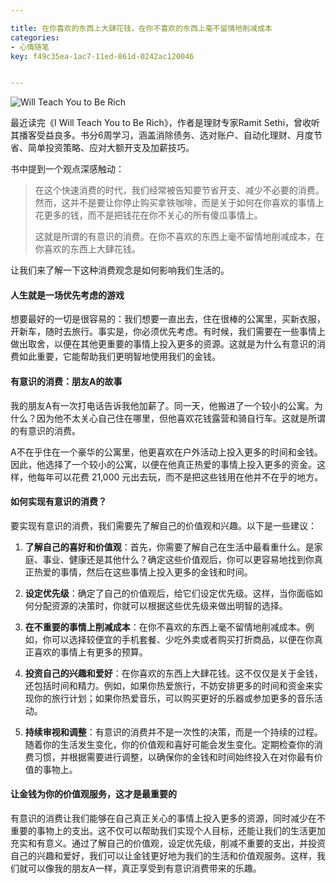 ```yaml
---

title: 在你喜欢的东西上大肆花钱，在你不喜欢的东西上毫不留情地削减成本
categories:
- 心情随笔
key: f49c35ea-1ac7-11ed-861d-0242ac120046


---
```


![Will Teach You to Be Rich](https://icdb-images.oss-cn-hangzhou.aliyuncs.com/news/2023/07/01/51yRZmErU0L._SY346_.jpg)

最近读完《I Will Teach You to Be Rich》，作者是理财专家Ramit Sethi，曾收听其播客受益良多。书分6周学习，涵盖消除债务、选对账户、自动化理财、月度节省、简单投资策略、应对大额开支及加薪技巧。

书中提到一个观点深感触动：

> 在这个快速消费的时代，我们经常被告知要节省开支、减少不必要的消费。然而，这并不是要让你停止购买拿铁咖啡，而是关于如何在你喜欢的事情上花更多的钱，而不是把钱花在你不关心的所有傻瓜事情上。
> 
> 这就是所谓的有意识的消费。在你不喜欢的东西上毫不留情地削减成本，在你喜欢的东西上大肆花钱。

让我们来了解一下这种消费观念是如何影响我们生活的。

#### 人生就是一场优先考虑的游戏

想要最好的一切是很容易的：我们想要一直出去，住在很棒的公寓里，买新衣服，开新车，随时去旅行。事实是，你必须优先考虑。有时候，我们需要在一些事情上做出取舍，以便在其他更重要的事情上投入更多的资源。这就是为什么有意识的消费如此重要，它能帮助我们更明智地使用我们的金钱。

#### 有意识的消费：朋友A的故事

我的朋友A有一次打电话告诉我他加薪了。同一天，他搬进了一个较小的公寓。为什么？因为他不太关心自己住在哪里，但他喜欢花钱露营和骑自行车。这就是所谓的有意识的消费。

A不在乎住在一个豪华的公寓里，他更喜欢在户外活动上投入更多的时间和金钱。因此，他选择了一个较小的公寓，以便在他真正热爱的事情上投入更多的资金。这样，他每年可以花费 21,000 元出去玩，而不是把这些钱用在他并不在乎的地方。

#### 如何实现有意识的消费？

要实现有意识的消费，我们需要先了解自己的价值观和兴趣。以下是一些建议：

1. **了解自己的喜好和价值观**：首先，你需要了解自己在生活中最看重什么。是家庭、事业、健康还是其他什么？确定这些价值观后，你可以更容易地找到你真正热爱的事情，然后在这些事情上投入更多的金钱和时间。

2. **设定优先级**：确定了自己的价值观后，给它们设定优先级。这样，当你面临如何分配资源的决策时，你就可以根据这些优先级来做出明智的选择。

3. **在不重要的事情上削减成本**：在你不喜欢的东西上毫不留情地削减成本。例如，你可以选择较便宜的手机套餐、少吃外卖或者购买打折商品，以便在你真正喜欢的事情上有更多的预算。

4. **投资自己的兴趣和爱好**：在你喜欢的东西上大肆花钱。这不仅仅是关于金钱，还包括时间和精力。例如，如果你热爱旅行，不妨安排更多的时间和资金来实现你的旅行计划；如果你热爱音乐，可以购买更好的乐器或参加更多的音乐活动。

5. **持续审视和调整**：有意识的消费并不是一次性的决策，而是一个持续的过程。随着你的生活发生变化，你的价值观和喜好可能会发生变化。定期检查你的消费习惯，并根据需要进行调整，以确保你的金钱和时间始终投入在对你最有价值的事物上。

#### 让金钱为你的价值观服务，这才是最重要的

有意识的消费让我们能够在自己真正关心的事情上投入更多的资源，同时减少在不重要的事物上的支出。这不仅可以帮助我们实现个人目标，还能让我们的生活更加充实和有意义。通过了解自己的价值观，设定优先级，削减不重要的支出，并投资自己的兴趣和爱好，我们可以让金钱更好地为我们的生活和价值观服务。这样，我们就可以像我的朋友A一样，真正享受到有意识消费带来的乐趣。